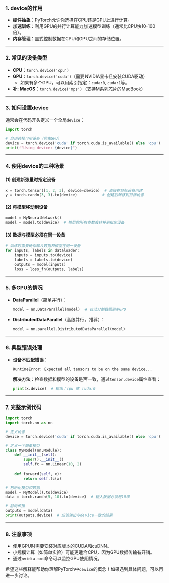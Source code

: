 ### **1. device的作用**
- **硬件抽象**：PyTorch允许你选择在CPU还是GPU上进行计算。
- **加速训练**：利用GPU的并行计算能力加速模型训练（通常比CPU快10-100倍）。
- **内存管理**：显式控制数据在CPU和GPU之间的存储位置。

---

### **2. 常见的设备类型**
- **CPU**：`torch.device('cpu')`
- **GPU**：`torch.device('cuda')`（需要NVIDIA显卡且安装CUDA驱动）
  - 如果有多个GPU，可以用索引指定：`cuda:0`, `cuda:1`等。
- **补: MacOS**：`torch.device('mps')`（支持M系列芯片的MacBook）

---

### **3. 如何设置device**
通常会在代码开头定义一个全局`device`：
```python
import torch

# 自动选择可用设备（优先GPU）
device = torch.device('cuda' if torch.cuda.is_available() else 'cpu')
print(f"Using device: {device}")
```

---

### **4. 使用device的三种场景**

#### (1) 创建新张量时指定设备
```python
x = torch.tensor([1, 2, 3], device=device)  # 直接在目标设备创建
y = torch.randn(3, 3).to(device)           # 创建后转移到目标设备
```

#### (2) 将模型移动到设备
```python
model = MyNeuralNetwork()
model = model.to(device)  # 模型的所有参数会转移到指定设备
```

#### (3) 数据与模型必须在同一设备
```python
# 训练时需要确保输入数据和模型在同一设备
for inputs, labels in dataloader:
    inputs = inputs.to(device)
    labels = labels.to(device)
    outputs = model(inputs)
    loss = loss_fn(outputs, labels)
```

---

### **5. 多GPU的情况**
- **DataParallel**（简单并行）：
  ```python
  model = nn.DataParallel(model)  # 自动分割数据到多GPU
  ```
- **DistributedDataParallel**（高级并行，推荐）：
  ```python
  model = nn.parallel.DistributedDataParallel(model)
  ```

---

### **6. 典型错误处理**
- **设备不匹配错误**：
  ```
  RuntimeError: Expected all tensors to be on the same device...
  ```
  **解决方法**：检查数据和模型的设备是否一致，通过`tensor.device`属性查看：
  ```python
  print(x.device)  # 输出：cpu 或 cuda:0
  ```

---

### **7. 完整示例代码**
```python
import torch
import torch.nn as nn

# 定义设备
device = torch.device('cuda' if torch.cuda.is_available() else 'cpu')

# 定义一个简单模型
class MyModel(nn.Module):
    def __init__(self):
        super().__init__()
        self.fc = nn.Linear(10, 2)
    
    def forward(self, x):
        return self.fc(x)

# 初始化模型和数据
model = MyModel().to(device)
data = torch.randn(5, 10).to(device)  # 输入数据必须是10维

# 前向传播
outputs = model(data)
print(outputs.device)  # 应该输出与device一致的结果
```

---

### **8. 注意事项**
- 使用GPU时需要安装对应版本的CUDA和cuDNN。
- 小规模计算（如简单实验）可能更适合CPU，因为GPU数据传输有开销。
- 通过`nvidia-smi`命令可以监控GPU使用情况。

希望这些解释能帮助你理解PyTorch中`device`的概念！如果遇到具体问题，可以再进一步讨论。